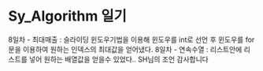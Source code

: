 # Sy_Algorithm 일기
8일차 - 최대매출 : 슬라이딩 윈도우기법을 이용해 윈도우를 int로 선언 후 윈도우를 for문을 이용하여 원하는 인덱스의 최대값을 얻어냈다.
8일차 - 연속수열 : 리스트안에 리스트를 넣어 원하는 배열값을 얻을수 있었다.. SH님의 조언 감사합니다
